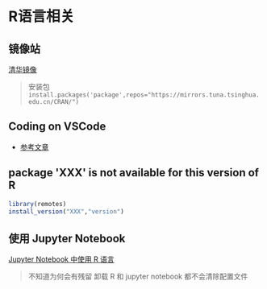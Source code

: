 # R语言相关

## 镜像站

[清华镜像](https://mirrors.tuna.tsinghua.edu.cn/CRAN/)

> 安装包 `install.packages('package',repos="https://mirrors.tuna.tsinghua.edu.cn/CRAN/")`

## Coding on VSCode

- [参考文章](https://sspai.com/post/47386)

## package 'XXX' is not available for this version of R

```R
library(remotes)
install_version("XXX","version")
```

## 使用 Jupyter Notebook

[Jupyter Notebook 中使用 R 语言](https://tding.top/archives/3aa9fd39.html)

> 不知道为何会有残留
> 卸载 R 和 jupyter notebook 都不会清除配置文件
